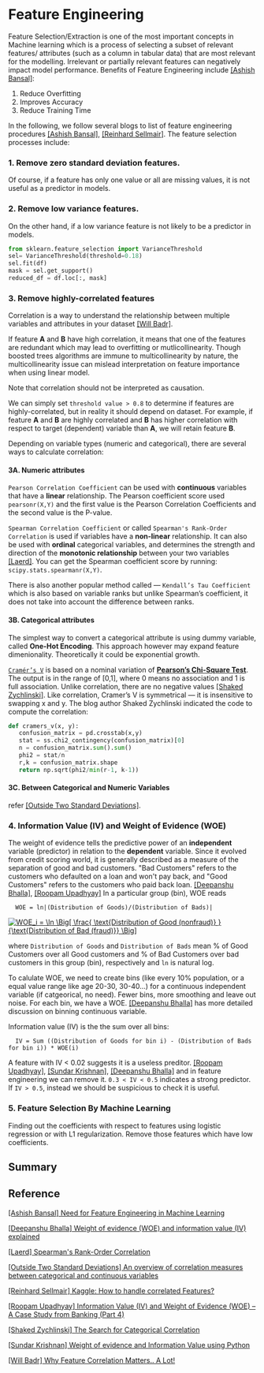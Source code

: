 # Feature Engineering


Feature Selection/Extraction is one of the most important concepts in Machine learning which is a process of selecting a subset of relevant features/ attributes (such as a column in tabular data) that are most relevant for the modelling. Irrelevant or partially relevant features can negatively impact model performance. Benefits of Feature Engineering include [[Ashish Bansal]][Need for Feature Engineering in Machine Learning]:

1. Reduce Overfitting
2. Improves Accuracy
3. Reduce Training Time

In the following, we follow several blogs to list of feature engineering procedures [[Ashish Bansal]][Need for Feature Engineering in Machine Learning], [[Reinhard Sellmair]][How to handle correlated Features?]. The feature selection processes include:

### 1. Remove zero standard deviation features.

Of course, if a feature has only one value or all are missing values, it is not useful as a predictor in models.

### 2. Remove low variance features.

On the other hand, if a low variance feature is not likely to be a predictor in models.

```Python
from sklearn.feature_selection import VarianceThreshold
sel= VarianceThreshold(threshold=0.18)
sel.fit(df)
mask = sel.get_support()
reduced_df = df.loc[:, mask]
```

### 3. Remove highly-correlated features 

   Correlation is a way to understand the relationship between multiple variables and attributes in your dataset [[Will Badr]][Why Feature Correlation Matters.. A Lot!].
   
   If feature **A** and **B** have high correlation, it means that one of the features are redundant which may lead to overfitting or mutlicollinearity. Though boosted trees algorithms are immune to multicollinearity by nature, the multicollinearity issue can mislead interpretation on feature importance when using linear model.
   
   Note that correlation should not be interpreted as causation.

   We can simply set `threshold value > 0.8` to determine if features are highly-correlated, but in reality it should depend on dataset. For example, if feature **A** and **B** are highly correlated and **B** has higher correlation with respect to target (dependent) variable than **A**, we will retain feature **B**.
   
   Depending on variable types (numeric and categorical), there are several ways to calculate correlation:

   #### 3A. Numeric attributes

   `Pearson Correlation Coefficient` can be used with **continuous** variables that have a **linear** relationship. The Pearson coefficient score used `pearsonr(X,Y)` and the first value is the Pearson Correlation Coefficients and the second value is the P-value.

   `Spearman Correlation Coefficient` or called `Spearman's Rank-Order Correlation` is used if variables have a **non-linear** relationship. It can also be used with **ordinal** categorical variables, and determines the strength and direction of the **monotonic relationship** between your two variables [[Laerd]][Spearman's Rank-Order Correlation]. You can get the Spearman coefficient score by running: `scipy.stats.spearmanr(X,Y)`.

   There is also another popular method called — `Kendall’s Tau Coefficient` which is also based on variable ranks but unlike Spearman’s coefficient, it does not take into account the difference between ranks.
   
   #### 3B. Categorical attributes


   The simplest way to convert a categorical attribute is using dummy variable, called **One-Hot Encoding**. This approach however may expand feature dimenionality. Theoretically it could be exponential growth.


   [`Cramér’s V`](https://en.wikipedia.org/wiki/Cram%C3%A9r%27s_V) is based on a nominal variation of [**Pearson’s Chi-Square Test**](https://machinelearningmastery.com/chi-squared-test-for-machine-learning/). The output is in the range of [0,1], where 0 means no association and 1 is full association. Unlike correlation, there are no negative values [[Shaked Zychlinski]][The Search for Categorical Correlation]. Like correlation, Cramer’s V is symmetrical — it is insensitive to swapping x and y. The blog author Shaked Zychlinski indicated the code to compute the correlation:

   ```Python
   def cramers_v(x, y):
      confusion_matrix = pd.crosstab(x,y)
      stat = ss.chi2_contingency(confusion_matrix)[0]
      n = confusion_matrix.sum().sum()
      phi2 = stat/n
      r,k = confusion_matrix.shape
      return np.sqrt(phi2/min(r-1, k-1))
   ```

   #### 3C. Between Categorical and Numeric Variables 

   refer [[Outside Two Standard Deviations]][An overview of correlation measures between categorical and continuous variables].

### 4. Information Value (IV) and Weight of Evidence (WOE)

The weight of evidence tells the predictive power of an **independent** variable (predictor) in relation to the **dependent** variable. Since it evolved from credit scoring world, it is generally described as a measure of the separation of good and bad customers. "Bad Customers" refers to the customers who defaulted on a loan and won't pay back, and "Good Customers" refers to the customers who paid back loan. [[Deepanshu Bhalla]][Weight of evidence (WOE) and information value (IV) explained], [[Roopam Upadhyay]][Information Value (IV) and Weight of Evidence (WOE) – A Case Study from Banking (Part 4)] In a particular group (bin), WOE reads

```
  WOE = ln|(Distribution of Goods)/(Distribution of Bads)|
```

<a href="https://www.codecogs.com/eqnedit.php?latex=WOE_i&space;=&space;\ln&space;\Big[&space;\frac{&space;\text{Distribution&space;of&space;Good&space;(nonfraud)}&space;}&space;{\text{Distribution&space;of&space;Bad&space;(fraud)}}&space;\Big]" target="_blank"><img src="https://latex.codecogs.com/gif.latex?WOE_i&space;=&space;\ln&space;\Big[&space;\frac{&space;\text{Distribution&space;of&space;Good&space;(nonfraud)}&space;}&space;{\text{Distribution&space;of&space;Bad&space;(fraud)}}&space;\Big]" title="WOE_i = \ln \Big[ \frac{ \text{Distribution of Good (nonfraud)} } {\text{Distribution of Bad (fraud)}} \Big]" /></a>


where `Distribution of Goods` and `Distribution of Bads` mean % of Good Customers over all Good customers and % of Bad Customers over bad customers in this group (bin), respectively and `ln` is natural log. 

To calulate WOE, we need to create bins (like every 10% population, or a equal value range like age 20-30, 30-40...) for a continuous independent variable (if catgeorical, no need). Fewer bins, more smoothing and leave out noise. For each bin, we have a WOE. [[Deepanshu Bhalla]][Weight of evidence (WOE) and information value (IV) explained] has more detailed discussion on binning continuous variable.

Information value (IV) is the the sum over all bins:
```
  IV = Sum ((Distribution of Goods for bin i) - (Distribution of Bads for bin i)) * WOE(i)
```
A feature with IV < 0.02 suggests it is a useless preditor. [[Roopam Upadhyay]][Information Value (IV) and Weight of Evidence (WOE) – A Case Study from Banking (Part 4)], [[Sundar Krishnan]][Weight of evidence and Information Value using Python], [[Deepanshu Bhalla]][Weight of evidence (WOE) and information value (IV) explained] and in feature engineering we can remove it. `0.3 < IV < 0.5` indicates a strong predictor. If `IV > 0.5`, instead we should be suspicious to check it is useful. 


### 5. Feature Selection By Machine Learning

Finding out the coefficients with respect to features using logistic regression or with L1 regularization. Remove those features which have low coefficients. 



   
   




## Summary













## Reference

[Need for Feature Engineering in Machine Learning]: https://towardsdatascience.com/need-for-feature-engineering-in-machine-learning-897df2ed00e6
[[Ashish Bansal] Need for Feature Engineering in Machine Learning](https://towardsdatascience.com/need-for-feature-engineering-in-machine-learning-897df2ed00e6)


[Weight of evidence (WOE) and information value (IV) explained]: https://www.listendata.com/2015/03/weight-of-evidence-woe-and-information.html
[[Deepanshu Bhalla] Weight of evidence (WOE) and information value (IV) explained](https://www.listendata.com/2015/03/weight-of-evidence-woe-and-information.html)


[Spearman's Rank-Order Correlation]: https://statistics.laerd.com/statistical-guides/spearmans-rank-order-correlation-statistical-guide.php#:~:text=The%20Spearman's%20rank%2Dorder%20correlation%20is%20the%20nonparametric%20version%20of,association%20between%20two%20ranked%20variables.
[[Laerd] Spearman's Rank-Order Correlation](https://statistics.laerd.com/statistical-guides/spearmans-rank-order-correlation-statistical-guide.php#:~:text=The%20Spearman's%20rank%2Dorder%20correlation%20is%20the%20nonparametric%20version%20of,association%20between%20two%20ranked%20variables.)


[An overview of correlation measures between categorical and continuous variables]: https://medium.com/@outside2SDs/an-overview-of-correlation-measures-between-categorical-and-continuous-variables-4c7f85610365
[[Outside Two Standard Deviations] An overview of correlation measures between categorical and continuous variables](https://medium.com/@outside2SDs/an-overview-of-correlation-measures-between-categorical-and-continuous-variables-4c7f85610365)


[How to handle correlated Features?]: https://www.kaggle.com/reisel/how-to-handle-correlated-features
[[Reinhard Sellmair] Kaggle: How to handle correlated Features?](https://www.kaggle.com/reisel/how-to-handle-correlated-features)


[Information Value (IV) and Weight of Evidence (WOE) – A Case Study from Banking (Part 4)]: http://ucanalytics.com/blogs/information-value-and-weight-of-evidencebanking-case/
[[Roopam Upadhyay] Information Value (IV) and Weight of Evidence (WOE) – A Case Study from Banking (Part 4)](http://ucanalytics.com/blogs/information-value-and-weight-of-evidencebanking-case/)



[The Search for Categorical Correlation]: https://towardsdatascience.com/the-search-for-categorical-correlation-a1cf7f1888c9
[[Shaked Zychlinski] The Search for Categorical Correlation](https://towardsdatascience.com/the-search-for-categorical-correlation-a1cf7f1888c9)


[Weight of evidence and Information Value using Python]: https://medium.com/@sundarstyles89/weight-of-evidence-and-information-value-using-python-6f05072e83eb
[[Sundar Krishnan] Weight of evidence and Information Value using Python](https://medium.com/@sundarstyles89/weight-of-evidence-and-information-value-using-python-6f05072e83eb)


[Why Feature Correlation Matters.. A Lot!]: https://towardsdatascience.com/why-feature-correlation-matters-a-lot-847e8ba439c4
[[Will Badr] Why Feature Correlation Matters.. A Lot!](https://towardsdatascience.com/why-feature-correlation-matters-a-lot-847e8ba439c4)

